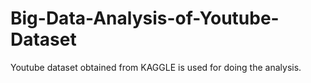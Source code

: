 # Big-Data-Analysis-of-Youtube-Dataset
Youtube dataset obtained from KAGGLE is used for doing the analysis.
